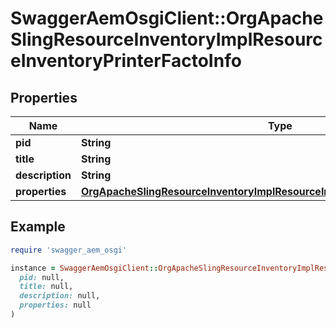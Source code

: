 # SwaggerAemOsgiClient::OrgApacheSlingResourceInventoryImplResourceInventoryPrinterFactoInfo

## Properties

| Name | Type | Description | Notes |
| ---- | ---- | ----------- | ----- |
| **pid** | **String** |  | [optional] |
| **title** | **String** |  | [optional] |
| **description** | **String** |  | [optional] |
| **properties** | [**OrgApacheSlingResourceInventoryImplResourceInventoryPrinterFactoProperties**](OrgApacheSlingResourceInventoryImplResourceInventoryPrinterFactoProperties.md) |  | [optional] |

## Example

```ruby
require 'swagger_aem_osgi'

instance = SwaggerAemOsgiClient::OrgApacheSlingResourceInventoryImplResourceInventoryPrinterFactoInfo.new(
  pid: null,
  title: null,
  description: null,
  properties: null
)
```

